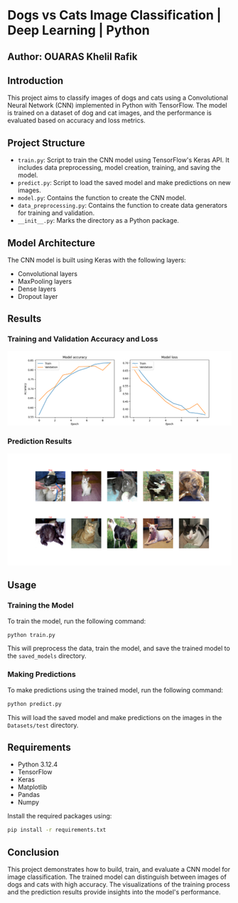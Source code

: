 # Dogs vs Cats Image Classification | Deep Learning | Python

## Author: OUARAS Khelil Rafik

## Introduction

This project aims to classify images of dogs and cats using a Convolutional Neural Network (CNN) implemented in Python with TensorFlow. The model is trained on a dataset of dog and cat images, and the performance is evaluated based on accuracy and loss metrics. 

## Project Structure

- `train.py`: Script to train the CNN model using TensorFlow's Keras API. It includes data preprocessing, model creation, training, and saving the model.
- `predict.py`: Script to load the saved model and make predictions on new images.
- `model.py`: Contains the function to create the CNN model.
- `data_preprocessing.py`: Contains the function to create data generators for training and validation.
- `__init__.py`: Marks the directory as a Python package.

## Model Architecture

The CNN model is built using Keras with the following layers:
- Convolutional layers
- MaxPooling layers
- Dense layers
- Dropout layer

## Results

### Training and Validation Accuracy and Loss

![Accuracy Graph](results/training_history.png)

### Prediction Results

![Prediction Results](results/prediction_results.png)

## Usage

### Training the Model

To train the model, run the following command:

```bash
python train.py
```

This will preprocess the data, train the model, and save the trained model to the `saved_models` directory.

### Making Predictions

To make predictions using the trained model, run the following command:

```bash
python predict.py
```

This will load the saved model and make predictions on the images in the `Datasets/test` directory.

## Requirements

- Python 3.12.4
- TensorFlow
- Keras
- Matplotlib
- Pandas
- Numpy

Install the required packages using:

```bash
pip install -r requirements.txt
```

## Conclusion

This project demonstrates how to build, train, and evaluate a CNN model for image classification. The trained model can distinguish between images of dogs and cats with high accuracy. The visualizations of the training process and the prediction results provide insights into the model's performance.
